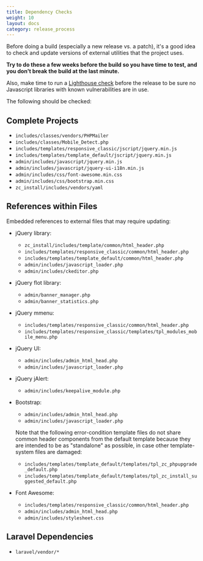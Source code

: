 ```yaml
---
title: Dependency Checks
weight: 10
layout: docs
category: release_process
---
```


Before doing a build (especially a new release vs. a patch), it's a good idea to check and update versions of external utilities that the project uses. 

**Try to do these a few weeks before the build so you have time to test, and you don't break the build at the last minute.**

Also, make time to run a [Lighthouse check](/user/upgrading/javascript_updates/) before the release to be sure no Javascript libraries with known vulnerabilities are in use. 

The following should be checked: 

## Complete Projects 
- `includes/classes/vendors/PHPMailer`
- `includes/classes/Mobile_Detect.php`
- `includes/templates/responsive_classic/jscript/jquery.min.js`
- `includes/templates/template_default/jscript/jquery.min.js`
- `admin/includes/javascript/jquery.min.js`
- `admin/includes/javascript/jquery-ui-i18n.min.js`
- `admin/includes/css/font-awesome.min.css`
- `admin/includes/css/bootstrap.min.css`
- `zc_install/includes/vendors/yaml`

## References within Files 

Embedded references to external files that may require updating: 

- jQuery library:
  - `zc_install/includes/template/common/html_header.php`
  - `includes/templates/responsive_classic/common/html_header.php`
  - `includes/templates/template_default/common/html_header.php`
  - `admin/includes/javascript_loader.php`
  - `admin/includes/ckeditor.php`

- jQuery flot library:
   - `admin/banner_manager.php`
   - `admin/banner_statistics.php`
 
- jQuery mmenu: 
  - `includes/templates/responsive_classic/common/html_header.php `
  - `includes/templates/responsive_classic/templates/tpl_modules_mobile_menu.php `

- jQuery UI:
  - `admin/includes/admin_html_head.php`
  - `admin/includes/javascript_loader.php`

- jQuery jAlert: 
   - `admin/includes/keepalive_module.php`

- Bootstrap:
  - `admin/includes/admin_html_head.php`
  - `admin/includes/javascript_loader.php`

  Note that the following error-condition template files do not share common header components from the default template because they are intended to be as "standalone" as possible, in case other template-system files are damaged:
  - `includes/templates/template_default/templates/tpl_zc_phpupgrade_default.php`
  - `includes/templates/template_default/templates/tpl_zc_install_suggested_default.php`

- Font Awesome:
  - `includes/templates/responsive_classic/common/html_header.php`
  - `admin/includes/admin_html_head.php`
  - `admin/includes/stylesheet.css`

## Laravel Dependencies 
  - `laravel/vendor/*`  

